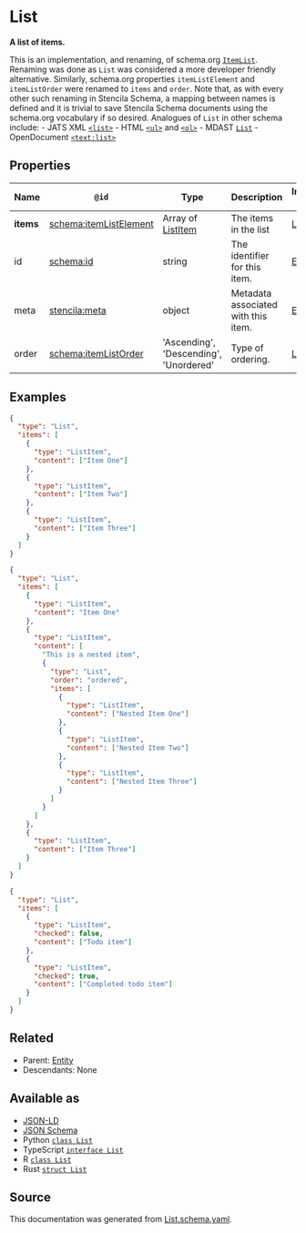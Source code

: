 # List

**A list of items.**

This is an implementation, and renaming, of schema.org [`ItemList`](https://schema.org/ItemList). Renaming was done as `List` was considered a more developer friendly alternative. Similarly, schema.org properties `itemListElement` and `itemListOrder` were renamed to `items` and `order`. Note that, as with every other such renaming in Stencila Schema, a mapping between names is defined and it is trivial to save Stencila Schema documents using the schema.org vocabulary if so desired. Analogues of `List` in other schema include: - JATS XML [`<list>`](https://jats.nlm.nih.gov/articleauthoring/tag-library/1.2/element/list.html) - HTML [`<ul>`](https://developer.mozilla.org/en-US/docs/Web/HTML/Element/ul) and [`<ol>`](https://developer.mozilla.org/en-US/docs/Web/HTML/Element/ol) - MDAST [`List`](https://github.com/syntax-tree/mdast#list) - OpenDocument [`<text:list>`](http://docs.oasis-open.org/office/v1.2/os/OpenDocument-v1.2-os-part1.html#__RefHeading__1415148_253892949)

## Properties

| Name      | `@id`                                                        | Type                                   | Description                         | Inherited from      |
| --------- | ------------------------------------------------------------ | -------------------------------------- | ----------------------------------- | ------------------- |
| **items** | [schema:itemListElement](https://schema.org/itemListElement) | Array of [ListItem](ListItem.md)       | The items in the list               | [List](List.md)     |
| id        | [schema:id](https://schema.org/id)                           | string                                 | The identifier for this item.       | [Entity](Entity.md) |
| meta      | [stencila:meta](https://schema.stenci.la/meta.jsonld)        | object                                 | Metadata associated with this item. | [Entity](Entity.md) |
| order     | [schema:itemListOrder](https://schema.org/itemListOrder)     | 'Ascending', 'Descending', 'Unordered' | Type of ordering.                   | [List](List.md)     |

## Examples

```json
{
  "type": "List",
  "items": [
    {
      "type": "ListItem",
      "content": ["Item One"]
    },
    {
      "type": "ListItem",
      "content": ["Item Two"]
    },
    {
      "type": "ListItem",
      "content": ["Item Three"]
    }
  ]
}
```

```json
{
  "type": "List",
  "items": [
    {
      "type": "ListItem",
      "content": "Item One"
    },
    {
      "type": "ListItem",
      "content": [
        "This is a nested item",
        {
          "type": "List",
          "order": "ordered",
          "items": [
            {
              "type": "ListItem",
              "content": ["Nested Item One"]
            },
            {
              "type": "ListItem",
              "content": ["Nested Item Two"]
            },
            {
              "type": "ListItem",
              "content": ["Nested Item Three"]
            }
          ]
        }
      ]
    },
    {
      "type": "ListItem",
      "content": ["Item Three"]
    }
  ]
}
```

```json
{
  "type": "List",
  "items": [
    {
      "type": "ListItem",
      "checked": false,
      "content": ["Todo item"]
    },
    {
      "type": "ListItem",
      "checked": true,
      "content": ["Completed todo item"]
    }
  ]
}
```

## Related

- Parent: [Entity](Entity.md)
- Descendants: None

## Available as

- [JSON-LD](https://schema.stenci.la/ItemList.jsonld)
- [JSON Schema](https://schema.stenci.la/v1/List.schema.json)
- Python [`class List`](https://stencila.github.io/schema/python/docs/types.html#schema.types.ItemList)
- TypeScript [`interface List`](https://stencila.github.io/schema/ts/docs/interfaces/itemlist.html)
- R [`class List`](https://cran.r-project.org/web/packages/stencilaschema/stencilaschema.pdf)
- Rust [`struct List`](https://docs.rs/stencila-schema/latest/stencila_schema/struct.ItemList.html)

## Source

This documentation was generated from [List.schema.yaml](https://github.com/stencila/stencila/blob/master/schema/List.schema.yaml).
